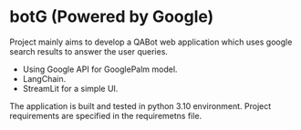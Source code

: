 # botG (Powered by Google)

Project mainly aims to develop a QABot web application which uses google search results to answer the user queries.
- Using Google API for GooglePalm model.
- LangChain.
- StreamLit for a simple UI.

The application is built and tested in python 3.10 environment.
Project requirements are specified in the requiremetns file.
